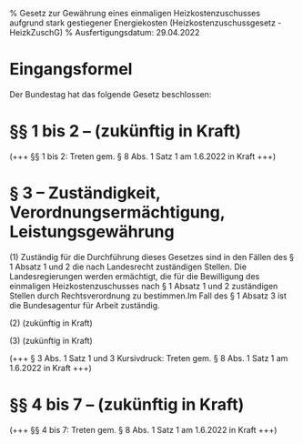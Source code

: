 % Gesetz zur Gewährung eines einmaligen Heizkostenzuschusses aufgrund stark gestiegener Energiekosten  (Heizkostenzuschussgesetz - HeizkZuschG)
% Ausfertigungsdatum: 29.04.2022
 
# Eingangsformel

Der Bundestag hat das folgende Gesetz beschlossen:

# §§ 1 bis 2 – (zukünftig in Kraft)

(+++ §§ 1 bis 2: Treten gem. § 8 Abs. 1 Satz 1 am 1.6.2022 in Kraft +++)

# § 3 – Zuständigkeit, Verordnungsermächtigung, Leistungsgewährung

(1) Zuständig für die Durchführung dieses Gesetzes sind in den Fällen des § 1 Absatz 1 und 2 die nach Landesrecht zuständigen Stellen. Die Landesregierungen werden ermächtigt, die für die Bewilligung des einmaligen Heizkostenzuschusses nach § 1 Absatz 1 und 2 zuständigen Stellen durch Rechtsverordnung zu bestimmen.Im Fall des § 1 Absatz 3 ist die Bundesagentur für Arbeit zuständig.

(2) (zukünftig in Kraft)

(3) (zukünftig in Kraft)

(+++ § 3 Abs. 1 Satz 1 und 3 Kursivdruck: Treten gem. § 8 Abs. 1 Satz 1 am 1.6.2022 in Kraft +++)

# §§ 4 bis 7 – (zukünftig in Kraft)

(+++ §§ 4 bis 7: Treten gem. § 8 Abs. 1 Satz 1 am 1.6.2022 in Kraft +++)

